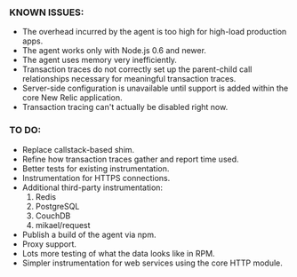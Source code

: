 ### KNOWN ISSUES:

* The overhead incurred by the agent is too high for high-load production
  apps.
* The agent works only with Node.js 0.6 and newer.
* The agent uses memory very inefficiently.
* Transaction traces do not correctly set up the parent-child call
  relationships necessary for meaningful transaction traces.
* Server-side configuration is unavailable until support is added within
  the core New Relic application.
* Transaction tracing can't actually be disabled right now.

### TO DO:

* Replace callstack-based shim.
* Refine how transaction traces gather and report time used.
* Better tests for existing instrumentation.
* Instrumentation for HTTPS connections.
* Additional third-party instrumentation:
    1. Redis
    2. PostgreSQL
    3. CouchDB
    4. mikael/request
* Publish a build of the agent via npm.
* Proxy support.
* Lots more testing of what the data looks like in RPM.
* Simpler instrumentation for web services using the core HTTP module.
